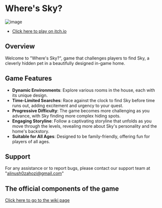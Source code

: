 # Where's Sky?

![image](https://github.com/Computer-game-development-course/Where-s-Sky-/assets/93255163/c34d6a1e-44b5-45e6-8db5-82d74975be67)

* [Click here to play on itch.io](https://alinaandyuval.itch.io/whereissky-new-week7)

## Overview
Welcome to "Where's Sky?",  game that challenges players to find Sky, a cleverly hidden pet in a beautifully designed in-game home.

## Game Features
- **Dynamic Environments**: Explore various rooms in the house, each with its unique design.
- **Time-Limited Searches**: Race against the clock to find Sky before time runs out, adding excitement and urgency to your quest.
- **Progressive Difficulty**: The game becomes more challenging as you advance, with Sky finding more complex hiding spots.
- **Engaging Storyline**: Follow a captivating storyline that unfolds as you move through the levels, revealing more about Sky's personality and the home's backstory.
- **Suitable for All Ages**: Designed to be family-friendly, offering fun for players of all ages.

## Support
For any assistance or to report bugs, please contact our support team at "alinush0zahozi@gmail.com"

## The official components of the game
[Click here to go to the wiki page](https://github.com/Computer-game-development-course/Where-s-Sky-/wiki)
